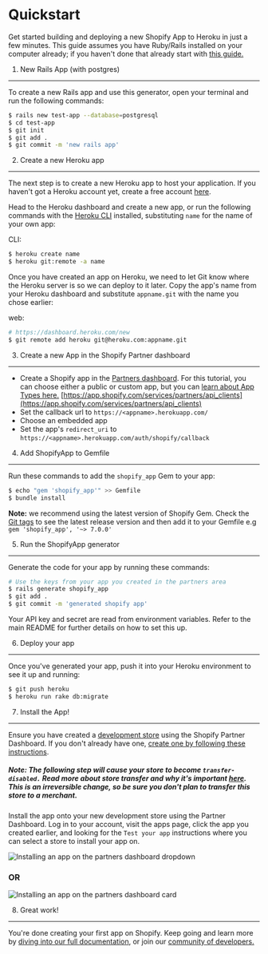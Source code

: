Quickstart
==========

Get started building and deploying a new Shopify App to Heroku in just a few minutes. This guide assumes you have Ruby/Rails installed on your computer already; if you haven't done that already start with [this guide.](https://guides.rubyonrails.org/v5.0/getting_started.html#installing-rails)

1. New Rails App (with postgres)
--------------------------------

To create a new Rails app and use this generator, open your terminal and run the following commands:

```sh
$ rails new test-app --database=postgresql
$ cd test-app
$ git init
$ git add .
$ git commit -m 'new rails app'
```

2. Create a new Heroku app
--------------------------

The next step is to create a new Heroku app to host your application. If you haven't got a Heroku account yet, create a free account [here](https://www.heroku.com/). 

Head to the Heroku dashboard and create a new app, or run the following commands with the [Heroku CLI](https://devcenter.heroku.com/articles/heroku-cli#download-and-install) installed, substituting `name` for the name of your own app:

CLI:
```sh
$ heroku create name
$ heroku git:remote -a name
```

Once you have created an app on Heroku, we need to let Git know where the Heroku server is so we can deploy to it later. Copy the app's name from your Heroku dashboard and substitute `appname.git` with the name you chose earlier:

web:
```sh
# https://dashboard.heroku.com/new
$ git remote add heroku git@heroku.com:appname.git
```

3. Create a new App in the Shopify Partner dashboard
-----------------------------------------
* Create a Shopify app in the [Partners dashboard](https://partner.shopify.com). For this tutorial, you can choose either a public or custom app, but you can [learn about App Types here.](https://help.shopify.com/en/manual/apps/app-types)
[https://app.shopify.com/services/partners/api_clients](https://app.shopify.com/services/partners/api_clients)
* Set the callback url to `https://<appname>.herokuapp.com/`
* Choose an embedded app
* Set the app's `redirect_uri` to `https://<appname>.herokuapp.com/auth/shopify/callback`

4. Add ShopifyApp to Gemfile
----------------------------

Run these commands to add the `shopify_app` Gem to your app:

```sh
$ echo "gem 'shopify_app'" >> Gemfile
$ bundle install
```

**Note:** we recommend using the latest version of Shopify Gem. Check the [Git tags](https://github.com/Shopify/shopify_app/tags) to see the latest release version and then add it to your Gemfile e.g `gem 'shopify_app', '~> 7.0.0'`

5. Run the ShopifyApp generator
-------------------------------

Generate the code for your app by running these commands: 

```sh
# Use the keys from your app you created in the partners area
$ rails generate shopify_app
$ git add .
$ git commit -m 'generated shopify app'
```

Your API key and secret are read from environment variables. Refer to the main
README for further details on how to set this up.

6. Deploy your app
---------

Once you've generated your app, push it into your Heroku environment to see it up and running:
```sh
$ git push heroku
$ heroku run rake db:migrate
```

7. Install the App!
-------------------

Ensure you have created a [development store](https://help.shopify.com/en/api/getting-started/making-your-first-request#create-a-development-store) using the Shopify Partner Dashboard. If you don't already have one, [create one by following these instructions](https://help.shopify.com/en/api/getting-started/making-your-first-request#create-a-development-store).

##### Note: The following step will cause your store to become `transfer-disabled.` Read more about store transfer and why it's important [here](https://help.shopify.com/en/api/guides/store-transfers#transfer-disabled-stores). This is an irreversible change, so be sure you don't plan to transfer this store to a merchant.

Install the app onto your new development store using the Partner Dashboard. Log in to your account, visit the apps page, click the app you created earlier, and looking for the `Test your app` instructions where you can select a store to install your app on.

![Installing an app on the partners dashboard dropdown](/docs/install-on-dev-shop.png)

### OR

![Installing an app on the partners dashboard card](/docs/test-your-app.png)

8. Great work! 
-------------------

You're done creating your first app on Shopify. Keep going and learn more by [diving into our full documentation](https://help.shopify.com/en/api/getting-started), or join our [community of developers.](https://community.shopify.com/c/Shopify-Apps/bd-p/shopify-apps)
